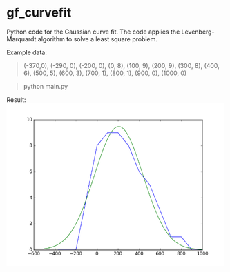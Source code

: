 # gf_curvefit
Python code for the Gaussian curve fit. 
The code applies the Levenberg-Marquardt algorithm to solve a least square problem. 

Example data: 
> (-370,0), (-290, 0), (-200, 0), (0, 8), (100, 9), (200, 9), (300, 8), (400, 6), (500, 5), (600, 3), (700, 1), (800, 1), (900, 0), (1000, 0)

> python main.py

Result: 
![Result](/figure_gf.png)